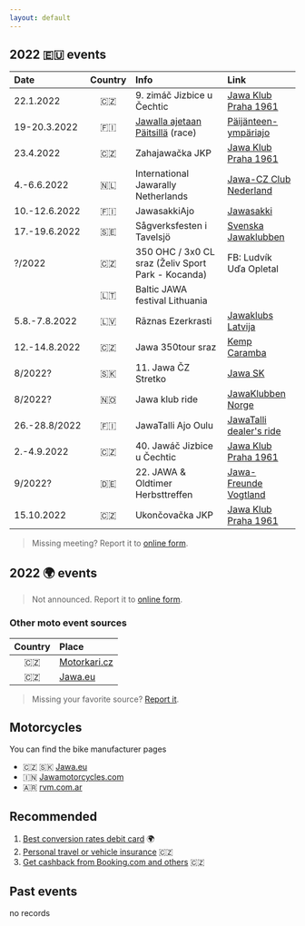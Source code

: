 ```yaml
---
layout: default
---
```


## 2022 🇪🇺 events

| Date | Country | Info | Link |
| :--- | :---: | :--- | :--- |
| 22.1.2022 | 🇨🇿 | 9. zimáč Jizbice u Čechtic | [Jawa Klub Praha 1961](http://www.jawaklub.cz/kalendar) |
| 19-20.3.2022 | 🇫🇮 | [Jawalla ajetaan Päitsillä](https://facebook.com/Jawa-Palaa-P%C3%A4itsille-283166846809398/) (race) | [Päijänteen-ympäriajo](https://www.paijanne-enduro.fi/en)  |
| 23.4.2022 | 🇨🇿 | Zahajawačka JKP | [Jawa Klub Praha 1961](http://www.jawaklub.cz/kalendar) |
| 4.-6.6.2022 | 🇳🇱 | International Jawarally Netherlands | [Jawa-CZ Club Nederland](https://www.jawarally2022.nl/) |
| 10.-12.6.2022 | 🇫🇮 | JawasakkiAjo | [Jawasakki](https://jawasakki.fi/index.php/Fi/) |
| 17.-19.6.2022| 🇸🇪 | Sågverksfesten i Tavelsjö | [Svenska Jawaklubben](https://jawaklubben.se/) |
| ?/2022 | 🇨🇿 | 350 OHC / 3x0 CL sraz (Želiv Sport Park - Kocanda) | FB: Ludvík Uďa Opletal |
| | 🇱🇹 | Baltic JAWA festival Lithuania ||
| 5.8.-7.8.2022 | 🇱🇻 | Rāznas Ezerkrasti | [Jawaklubs Latvija](http://www.jawaklubs.lv/kluba-jaunumi.php) |
| 12.-14.8.2022 | 🇨🇿 | Jawa 350tour sraz | [Kemp Caramba](https://fb.me/e/2hlz0aZp5) |
| 8/2022? | 🇸🇰 | 11. Jawa ČZ Stretko | [Jawa SK](https://facebook.com/jawaczstretko/) |
| 8/2022? | 🇳🇴 | Jawa klub ride  | [JawaKlubben Norge](http://jawaklubben.no/) |
| 26.-28.8/2022 | 🇫🇮 | JawaTalli Ajo Oulu | [JawaTalli dealer's ride](https://www.jawatalli.fi/) |
| 2.-4.9.2022 | 🇨🇿 | 40. Jawáč Jizbice u Čechtic | [Jawa Klub Praha 1961](http://www.jawaklub.cz/kalendar) |
| 9/2022? | 🇩🇪 | 22. JAWA & Oldtimer Herbsttreffen | [Jawa-Freunde Vogtland](https://jawafreunde.de/index.php/berichte.html) |
| 15.10.2022 | 🇨🇿 | Ukončovačka JKP | [Jawa Klub Praha 1961](http://www.jawaklub.cz/kalendar) |

[//]: # "https://github.com/ikatyang/emoji-cheat-sheet#country-flag"

> Missing meeting? Report it to [online form](https://docs.google.com/forms/d/e/1FAIpQLScxJWDXilwS29Pb-FMwA3wMpQpbY8Qore8i5U9GqQWvStmS8g/viewform?usp=sf_link).

## 2022 🌍 events

> Not announced. Report it to [online form](https://docs.google.com/forms/d/e/1FAIpQLScxJWDXilwS29Pb-FMwA3wMpQpbY8Qore8i5U9GqQWvStmS8g/viewform?usp=sf_link).

### Other moto event sources

| Country | Place |
|:---:|:---|
| 🇨🇿 | [Motorkari.cz](https://www.motorkari.cz/motoakce/?act=mapa&scr=0?utm_source=jawamotorcycles.cz) |
| 🇨🇿 | [Jawa.eu](https://www.jawa.eu/akce?utm_source=jawamotorcycles.cz) |

> Missing your favorite source? [Report it](https://docs.google.com/forms/d/e/1FAIpQLScxJWDXilwS29Pb-FMwA3wMpQpbY8Qore8i5U9GqQWvStmS8g/viewform?usp=sf_link).

## Motorcycles

You can find the bike manufacturer pages

- 🇨🇿 🇸🇰 [Jawa.eu](https://www.jawa.eu?utm_source=jawamotorcycles.cz)
- 🇮🇳 [Jawamotorcycles.com](https://www.jawamotorcycles.com?utm_source=jawamotorcycles.cz)
- 🇦🇷 [rvm.com.ar](https://rvm.com.ar/?utm_source=jawamotorcycles.cz)

## Recommended

1. [Best conversion rates debit card](https://revolut.com/referral/ivozb4m!OCT1AR) 🌍
2. [Personal travel or vehicle insurance](https://online.pojisteni.cz/cestovni/srovnani?ap=RXn8W1) 🇨🇿
3. [Get cashback from Booking.com and others](https://www.tipli.cz/p/609221) 🇨🇿

## Past events

no records